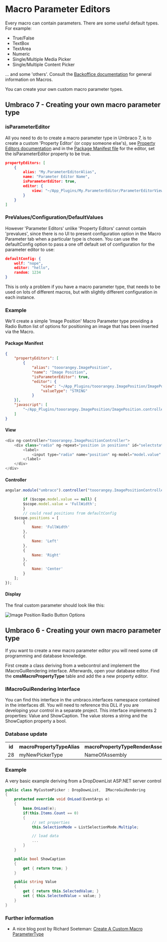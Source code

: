 # Macro Parameter Editors

Every macro can contain parameters. There are some useful default types.  For example: 

* True/False
* TextBox
* TextArea
* Numeric
* Single/Multiple Media Picker
* Single/Multiple Content Picker

... and some 'others'.  Consult the [Backoffice documentation](../../Using-Umbraco/Backoffice-Overview.md) for general information on Macros.

You can create your own custom macro parameter types.

## Umbraco 7 - Creating your own macro parameter type ##

### isParameterEditor ###
All you need to do to create a macro parameter type in Umbraco 7, is to create a custom 'Property Editor' (or copy someone else's), see [Property Editors documentation](../../Extending/Property-Editors.md)
and in the [Package Manifest file](../../Extending/Property-Editors/package-manifest.md) for the editor, set the isParameterEditor property to be true.

```json
propertyEditors: [
    {
        alias: "My.ParameterEditorAlias",
        name: "Parameter Editor Name",
        isParameterEditor: true,
        editor: {
            view: "~/App_Plugins/My.ParameterEditor/ParameterEditorView.html"
        }
    }
]
```

### PreValues/Configuration/DefaultValues ###
However 'Parameter Editors' unlike 'Property Editors' cannot contain 'prevalues', since there is no UI to present configuration option in the Macro Parameter tab when a particular type is chosen. You can use the defaultConfig option to pass a one off default set of configuration for the parameter editor to use:

```json
defaultConfig: {
    wolf: "nope",
    editor: "hello",
    random: 1234
}
```

This is only a problem if you have a macro parameter type, that needs to be used on lots of different macros, but with slightly different configuration in each instance.

### Example ###

We'll create a simple 'Image Position' Macro Parameter type providing a Radio Button list of options for positioning an image that has been inserted via the Macro.

#### Package Manifest ####

```json
{
    "propertyEditors": [ 
        {
            "alias": "tooorangey.ImagePosition",
            "name": "Image Position",
            "isParameterEditor": true,
            "editor": {
                "view": "~/App_Plugins/tooorangey.ImagePosition/ImagePosition.html",
                "valueType": "STRING"
            }
    }],
    "javascript": [
        "~/App_Plugins/tooorangey.ImagePosition/ImagePosition.controller.js"
    ]
}
```

#### View ####

```csharp
<div ng-controller="tooorangey.ImagePositionController">
    <div class="radio" ng-repeat="position in positions" id="selectstatus-{{position.Name}}">
        <label>
            <input type="radio" name="position" ng-model="model.value" value="{{position.Name}}">{{position.Name}}
        </label>
    </div>
</div>
```

#### Controller ####

```javascript
angular.module("umbraco").controller("tooorangey.ImagePositionController", function ($scope) {

        if ($scope.model.value == null) {
        $scope.model.value = 'FullWidth';
        }
        // could read positions from defaultConfig
    $scope.positions = [
        {
            Name: 'FullWidth'
        },
        {
            Name: 'Left'
        },
        {
            Name: 'Right'
        },
        {
            Name: 'Center'
        }
    ];
});
```

#### Display ####

The final custom parameter should look like this:

![Image Position Radio Button Options](images/image-position.png)

## Umbraco 6 - Creating your own macro parameter type ##

If you want to create a new macro parameter editor you will need some c# programming and database knowledge.

First create a class deriving from a webcontrol and implement the IMacroGuiRendering interface. Afterwards, open your database editor.  Find the **cmsMacroPropertyType** table and add the a new property editor.

### IMacroGuiRendering Interface ###
You can find this interface in the umbraco.interfaces namespace contained in the interfaces dll.  You will need to reference this DLL if you are developing your control in a separate project.
This interface implements 2 properties:  Value and ShowCaption.
The value stores a string  and the ShowCaption property a bool.

### Database update ###
<table>
<tr><th>
id</th><th>macroPropertyTypeAlias</th><th>macroPropertyTypeRenderAssembly</th><th>macroPropertyTypeRenderType</th><th>macroPropertyTypeBaseType</th></tr>
<tr><td>
28</td><td>myNewPickerType</td><td>NameOfAssembly</td><td>FullName.OfType.IncludingNamespace</td><td>String</td></tr></table>

### Example ###
A very basic example deriving from a DropDownList ASP.NET server control

```csharp
public class MyCustomPicker : DropDownList,  IMacroGuiRendering 
{
    protected override void OnLoad(EventArgs e)
    {
        base.OnLoad(e);
        if(this.Items.Count == 0)
        {
            // set properties
            this.SelectionMode = ListSelectionMode.Multiple;           

            // load data
            ...
        }
    }

    public bool ShowCaption
    {
        get { return true; }
    }

    public string Value
    {
        get { return this.SelectedValue; }
        set { this.SelectedValue = value; }
    }
}
```

### Further information ###
* A nice blog post by Richard Soeteman: [Create A Custom Macro ParameterType](http://www.richardsoeteman.net/2010/01/04/CreateACustomMacroParameterType.aspx)
